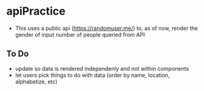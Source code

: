 # apiPractice
- This uses a public api (https://randomuser.me/) to, as of now, render the gender of input number of people queried from API

## To Do
- update so data is rendered independenly and not within components 
- let users pick things to do with data (order by name, location, alphabetize, etc)